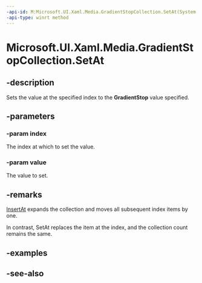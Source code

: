 ```yaml
---
-api-id: M:Microsoft.UI.Xaml.Media.GradientStopCollection.SetAt(System.UInt32,Microsoft.UI.Xaml.Media.GradientStop)
-api-type: winrt method
---
```


<!-- Method syntax
public void SetAt(System.UInt32 index, Windows.UI.Xaml.Media.GradientStop value)
-->

# Microsoft.UI.Xaml.Media.GradientStopCollection.SetAt

## -description
Sets the value at the specified index to the **GradientStop** value specified.

## -parameters
### -param index
The index at which to set the value.

### -param value
The value to set.

## -remarks
[InsertAt](gradientstopcollection_insertat_249004778.md) expands the collection and moves all subsequent index items by one.

In contrast, SetAt replaces the item at the index, and the collection count remains the same.

## -examples

## -see-also
